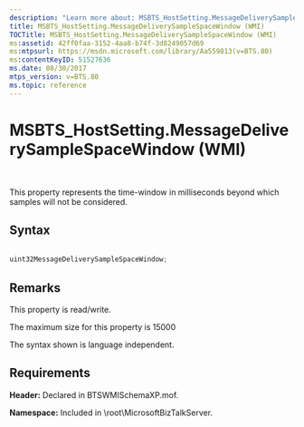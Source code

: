 ```yaml
---
description: "Learn more about: MSBTS_HostSetting.MessageDeliverySampleSpaceWindow (WMI)"
title: MSBTS_HostSetting.MessageDeliverySampleSpaceWindow (WMI)
TOCTitle: MSBTS_HostSetting.MessageDeliverySampleSpaceWindow (WMI)
ms:assetid: 42ff0faa-3152-4aa8-b74f-3d8249057d69
ms:mtpsurl: https://msdn.microsoft.com/library/Aa559813(v=BTS.80)
ms:contentKeyID: 51527636
ms.date: 08/30/2017
mtps_version: v=BTS.80
ms.topic: reference
---
```


# MSBTS\_HostSetting.MessageDeliverySampleSpaceWindow (WMI)

 

This property represents the time-window in milliseconds beyond which samples will not be considered.

## Syntax

```C#
  
uint32MessageDeliverySampleSpaceWindow;  
```

## Remarks

This property is read/write.

The maximum size for this property is 15000

The syntax shown is language independent.

## Requirements

**Header:** Declared in BTSWMISchemaXP.mof.

**Namespace:** Included in \\root\\MicrosoftBizTalkServer.


